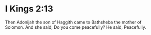 # I Kings 2:13

Then Adonijah the son of Haggith came to Bathsheba the mother of Solomon. And she said, Do you come peacefully? He said, Peacefully.
